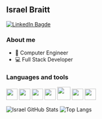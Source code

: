## Israel Braitt

[![LinkedIn Bagde](https://img.shields.io/badge/LinkedIn-0077B5?style=for-the-badge&logo=linkedin&logoColor=white)](https://www.linkedin.com/in/israelbraitt/)

### About me
- :floppy_disk: Computer Engineer
- :computer: Full Stack Developer

### Languages and tools
<img><img height="30" src="https://github.com/abranhe/programming-languages-logos/blob/master/src/python/python.png"></img>
<img><img height="30" src="https://github.com/abranhe/programming-languages-logos/blob/master/src/java/java.png"></img>
<img><img height="30" src="https://github.com/abranhe/programming-languages-logos/blob/master/src/c/c.png"></img>
<img><img height="30" src="https://github.com/isocpp/logos/blob/master/cpp_logo.png"></img>
<img><img height="35" src="https://github.com/abranhe/programming-languages-logos/blob/master/src/php/php.png"></img>
<img><img height="30" src="https://github.com/abranhe/programming-languages-logos/blob/master/src/html/html.png"></img>
<img><img height="30" src="https://avatars.githubusercontent.com/u/1517864?s=200&v=4"></img>

![Israel GitHub Stats](https://github-readme-stats.vercel.app/api?username=israelbraitt&show_icons=true&title_color=fff&icon_color=79ff97&text_color=9f9f9f&bg_color=2b2b2b)
![Top Langs](https://github-readme-stats.vercel.app/api/top-langs/?username=israelbraitt&show_icons=true&layout=compact&langs_count=10&title_color=fff&icon_color=79ff97&text_color=9f9f9f&bg_color=2b2b2b)

<!--
**israelbraitt/israelbraitt** is a ✨ _special_ ✨ repository because its `README.md` (this file) appears on your GitHub profile.
